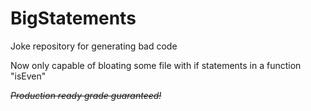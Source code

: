 # BigStatements
Joke repository for generating bad code

Now only capable of bloating some file with if statements in a function "isEven"

~~_Production ready grade guaranteed!_~~

